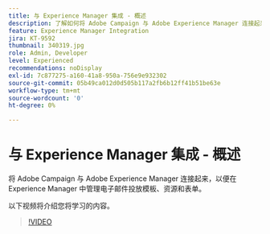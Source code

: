 ```yaml
---
title: 与 Experience Manager 集成 - 概述
description: 了解如何将 Adobe Campaign 与 Adobe Experience Manager 连接起来，以便在 Experience Manager 中管理电子邮件投放模板、资源和表单。
feature: Experience Manager Integration
jira: KT-9592
thumbnail: 340319.jpg
role: Admin, Developer
level: Experienced
recommendations: noDisplay
exl-id: 7c877275-a160-41a8-950a-756e9e932302
source-git-commit: 05b49ca012d0d505b117a2fb6b12ff41b51be63e
workflow-type: tm+mt
source-wordcount: '0'
ht-degree: 0%

---
```


# 与 Experience Manager 集成 - 概述

将 Adobe Campaign 与 Adobe Experience Manager 连接起来，以便在 Experience Manager 中管理电子邮件投放模板、资源和表单。

以下视频将介绍您将学习的内容。

>[!VIDEO](https://video.tv.adobe.com/v/340319?quality=12&learn=on)
